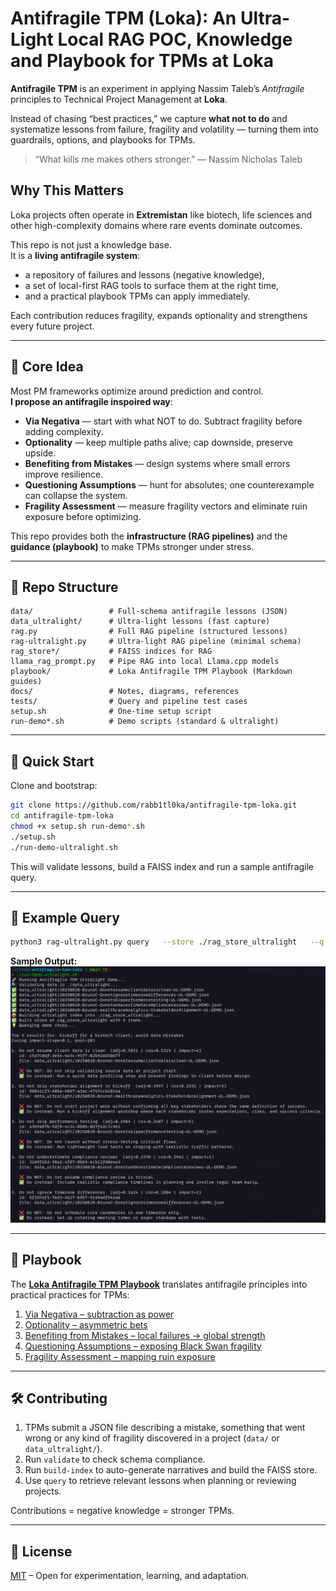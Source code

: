# Antifragile TPM (Loka): An Ultra-Light Local RAG POC, Knowledge and Playbook for TPMs at Loka

**Antifragile TPM** is an experiment in applying Nassim Taleb’s *Antifragile* principles to Technical Project Management at **Loka**.  

Instead of chasing “best practices,” we capture **what not to do** and systematize lessons from failure, fragility and volatility — turning them into guardrails, options, and playbooks for TPMs.  

> “What kills me makes others stronger.” — Nassim Nicholas Taleb

## Why This Matters

Loka projects often operate in **Extremistan** like biotech, life sciences and other high-complexity domains where rare events dominate outcomes.  

This repo is not just a knowledge base.  
It is a **living antifragile system**:  
- a repository of failures and lessons (negative knowledge),  
- a set of local-first RAG tools to surface them at the right time,  
- and a practical playbook TPMs can apply immediately.  

Each contribution reduces fragility, expands optionality and strengthens every future project.

---

## 🔑 Core Idea

Most PM frameworks optimize around prediction and control.  
**I propose an antifragile inspoired way**:

- **Via Negativa** — start with what NOT to do. Subtract fragility before adding complexity.  
- **Optionality** — keep multiple paths alive; cap downside, preserve upside.  
- **Benefiting from Mistakes** — design systems where small errors improve resilience.  
- **Questioning Assumptions** — hunt for absolutes; one counterexample can collapse the system.  
- **Fragility Assessment** — measure fragility vectors and eliminate ruin exposure before optimizing.  

This repo provides both the **infrastructure (RAG pipelines)** and the **guidance (playbook)** to make TPMs stronger under stress.

---

## 📂 Repo Structure

```
data/                 # Full-schema antifragile lessons (JSON)
data_ultralight/      # Ultra-light lessons (fast capture)
rag.py                # Full RAG pipeline (structured lessons)
rag-ultralight.py     # Ultra-light RAG pipeline (minimal schema)
rag_store*/           # FAISS indices for RAG
llama_rag_prompt.py   # Pipe RAG into local Llama.cpp models
playbook/             # Loka Antifragile TPM Playbook (Markdown guides)
docs/                 # Notes, diagrams, references
tests/                # Query and pipeline test cases
setup.sh              # One-time setup script
run-demo*.sh          # Demo scripts (standard & ultralight)
```

---

## 🚀 Quick Start

Clone and bootstrap:

```bash
git clone https://github.com/rabb1tl0ka/antifragile-tpm-loka.git
cd antifragile-tpm-loka
chmod +x setup.sh run-demo*.sh
./setup.sh
./run-demo-ultralight.sh
```

This will validate lessons, build a FAISS index and run a sample antifragile query.

---

## 🧪 Example Query

```bash
python3 rag-ultralight.py query   --store ./rag_store_ultralight   --q "Kickoff for a biotech client; avoid data mistakes" -k 5
```

**Sample Output:**
![RAG Ultralight Demo](./docs/antifragile-tpm-loka-ultralight-demo.png)

---

## 📖 Playbook

The **[Loka Antifragile TPM Playbook](./playbook/playbook-readme.md)** translates antifragile principles into practical practices for TPMs:

1. [Via Negativa – subtraction as power](./playbook/01-via-negativa.md)  
2. [Optionality – asymmetric bets](./playbook/02-optionality.md)  
3. [Benefiting from Mistakes – local failures → global strength](./playbook/03-benefiting-from-mistakes.md)  
4. [Questioning Assumptions – exposing Black Swan fragility](./playbook/04-questioning-assumptions.md)  
5. [Fragility Assessment – mapping ruin exposure](./playbook/05-fragility-assessment.md)  

---

## 🛠️ Contributing

1. TPMs submit a JSON file describing a mistake, something that went wrong or any kind of fragility discovered in a project (`data/` or `data_ultralight/`).  
2. Run `validate` to check schema compliance.  
3. Run `build-index` to auto-generate narratives and build the FAISS store.  
4. Use `query` to retrieve relevant lessons when planning or reviewing projects.  

Contributions = negative knowledge = stronger TPMs.  

---

## 📜 License

[MIT](LICENSE) – Open for experimentation, learning, and adaptation.  
